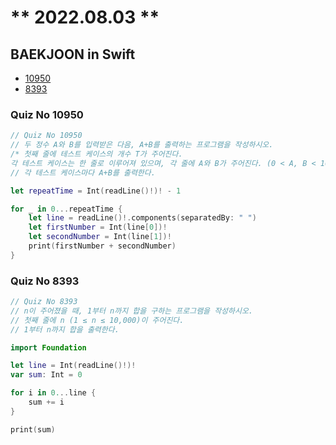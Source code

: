 # ** 2022.08.03 **

## BAEKJOON in Swift
- [10950](#quiz-no-10950)
- [8393](#quiz-no-8393)

### Quiz No 10950

```swift
// Quiz No 10950
// 두 정수 A와 B를 입력받은 다음, A+B를 출력하는 프로그램을 작성하시오.
/* 첫째 줄에 테스트 케이스의 개수 T가 주어진다.
각 테스트 케이스는 한 줄로 이루어져 있으며, 각 줄에 A와 B가 주어진다. (0 < A, B < 10) */
// 각 테스트 케이스마다 A+B를 출력한다.

let repeatTime = Int(readLine()!)! - 1

for _ in 0...repeatTime {
    let line = readLine()!.components(separatedBy: " ")
    let firstNumber = Int(line[0])!
    let secondNumber = Int(line[1])!
    print(firstNumber + secondNumber)
}
```

### Quiz No 8393

```swift
// Quiz No 8393
// n이 주어졌을 때, 1부터 n까지 합을 구하는 프로그램을 작성하시오.
// 첫째 줄에 n (1 ≤ n ≤ 10,000)이 주어진다.
// 1부터 n까지 합을 출력한다.

import Foundation

let line = Int(readLine()!)!
var sum: Int = 0

for i in 0...line {
    sum += i
}

print(sum)
```